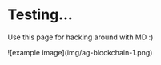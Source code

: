 # Testing...

Use this page for hacking around with MD :)

<div class="img-wrapper">
![example image](img/ag-blockchain-1.png)
</div>
